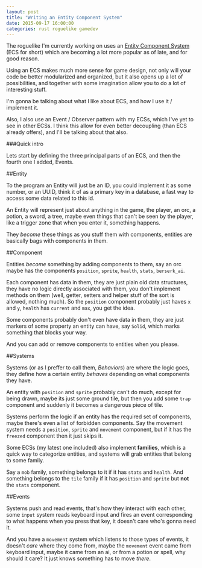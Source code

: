 ```yaml
---
layout: post
title: "Writing an Entity Component System"
date: 2015-09-17 16:00:00
categories: rust roguelike gamedev
---
```


The roguelike I'm currently working on uses an [Entity Component System](http://entity-systems.wikidot.com/) (ECS for short) which are becoming a lot more popular as of late, and for good reason.

Using an ECS makes much more sense for game design, not only will your code be better modularized and organized, but it also opens up a lot of possibilities, and together with some imagination allow you to do a lot of interesting stuff.

I'm gonna be talking about what I like about ECS, and how I use it / implement it.

Also, I also use an Event / Observer pattern with my ECSs, which I've yet to see in other ECSs. I think this allow for even better decoupling (than ECS already offers), and I'll be talking about that also.

###Quick intro

Lets start by defining the three principal parts of an ECS, and then the fourth one I added, Events.

##Entity

To the program an Entity will just be an ID, you could implement it as some number, or an UUID, think it of as a primary key in a database, a fast way to access some data related to this id.

An Entity will represent just about anything in the game, the player, an orc, a potion, a sword, a tree, maybe even things that can't be seen by the player, like a trigger zone that when you enter it, something happens.

They *become* these things as you stuff them with components, entities are basically bags with components in them.

##Component

Entities *become* something by adding components to them, say an orc maybe has the components `position`, `sprite`, `health`, `stats`, `berserk_ai`.

Each component has data in them, they are just plain old data structures, they have no logic directly associated with them, you don't implement methods on them (well, getter, setters and helper stuff of the sort is allowed, nothing much). So the `position` component probably just haves `x` and `y`, `health` has `current` and `max`, you get the idea.

Some components probably don't even have data in them, they are just markers of some property an entity can have, say `Solid`, which marks something that blocks your way.

And you can add or remove components to entities when you please.

##Systems

Systems (or as I preffer to call them, *Behaviors*) are where the logic goes, they define how a certain entity *behaves* depending on what components they have.

An entity with `position` and `sprite` probably can't do much, except for being drawn, maybe its just some ground tile, but then you add some `trap` component and suddenly it becomes a dangerous piece of tile.

Systems perform the logic if an entity has the required set of components, maybe there's even a list of forbidden components. Say the movement system needs a `position`, `sprite` and `movement` component, but if it has the `freezed` component then it just skips it.

Some ECSs (my latest one included) also implement **families**, which is a quick way to categorize entities, and systems will grab entities that belong to some family.

Say a `mob` family, something belongs to it if it has `stats` and `health`. And something belongs to the `tile` family if it has `position` and `sprite` but **not** the `stats` component.

##Events

Systems push and read events, that's how they interact with each other, some `input` system reads keyboard input and fires an event corresponding to what happens when you press that key, it doesn't care who's gonna need it.

And you have a `movement` system which listens to those types of events, it doesn't *care* where they come from, maybe the `movement` event came from keyboard input, maybe it came from an ai, or from a potion or spell, why should it care? It just knows something has to move *there*.

